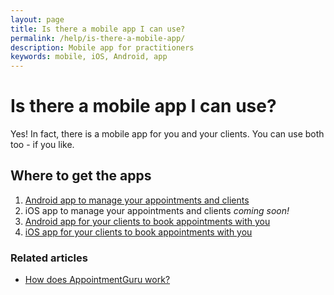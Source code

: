 ```yaml
---
layout: page
title: Is there a mobile app I can use?
permalink: /help/is-there-a-mobile-app/
description: Mobile app for practitioners
keywords: mobile, iOS, Android, app
---
```


# Is there a mobile app I can use?

Yes! In fact, there is a mobile app for you and your clients. You can use both too - if you like.

## Where to get the apps

1. [Android app to manage your appointments and clients](https://play.google.com/store/apps/details?id=za.co.AppointmentGuru.practitioner)
2. iOS app to manage your appointments and clients *coming soon!*
3. [Android app for your clients to book appointments with you](https://play.google.com/store/apps/details?id=za.co.AppointmentGuru)
4. [iOS app for your clients to book appointments with you](https://itunes.apple.com/us/app/appointment-guru/id1163805838?mt=8)

### Related articles

* [How does AppointmentGuru work?](/help/how-does-appointmentguru-work)
